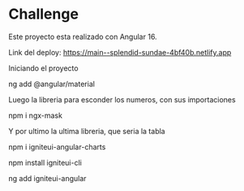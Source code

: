 # Challenge

Este proyecto esta realizado con Angular 16. 

Link del deploy: https://main--splendid-sundae-4bf40b.netlify.app

Iniciando el proyecto

ng add @angular/material

Luego la libreria para esconder los numeros, con sus importaciones

npm i ngx-mask

Y por ultimo la ultima libreria, que seria la tabla

npm i igniteui-angular-charts

npm install  igniteui-cli

ng add igniteui-angular
